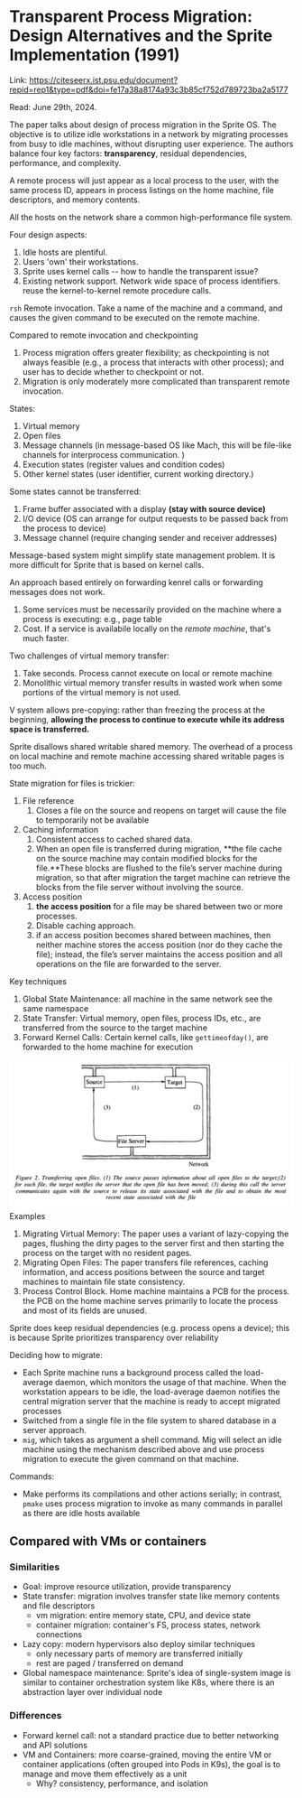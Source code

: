 # Transparent Process Migration: Design Alternatives and the Sprite Implementation (1991)  

Link: https://citeseerx.ist.psu.edu/document?repid=rep1&type=pdf&doi=fe17a38a8174a93c3b85cf752d789723ba2a5177

Read: June 29th, 2024.

The paper talks about design of process migration in the Sprite OS. The objective is to utilize idle workstations in a network by migrating processes from busy to idle machines, without disrupting user experience. The authors balance four key factors: **transparency**, residual dependencies, performance, and complexity.

A remote process will just appear as a local process to the user, with the same process ID, appears in process listings on the home machine, file descriptors, and memory contents. 

All the hosts on the network share a common high-performance file system.

Four design aspects:
1. Idle hosts are plentiful.
2. Users 'own' their workstations. 
3. Sprite uses kernel calls -- how to handle the transparent issue?
4. Existing network support. Network wide space of process identifiers. reuse the kernel-to-kernel remote procedure calls. 

`rsh` Remote invocation. Take a name of the machine and a command, and causes the given command to be executed on the remote machine.

Compared to remote invocation and checkpointing
1. Process migration offers greater flexibility; as checkpointing is not always feasible (e.g., a process that interacts with other process); and user has to decide whether to checkpoint or not.
2. Migration is only moderately more complicated than transparent remote invocation.

States:
1. Virtual memory
2. Open files
3. Message channels (in message-based OS like Mach, this will be file-like channels for interprocess communication. )
4. Execution states (register values and condition codes)
5. Other kernel states (user identifier, current working directory.)

Some states cannot be transferred:
1. Frame buffer associated with a display **(stay with source device)**
2. I/O device (OS can arrange for output requests to be passed back from the process to device)
3. Message channel (require changing sender and receiver addresses)

Message-based system might simplify state management problem. It is more difficult for Sprite that is based on kernel calls.

An approach based entirely on forwarding kenrel calls or forwarding messages does not work.
1. Some services must be necessarily provided on the machine where a process is executing: e.g., page table
2. Cost. If a service is availabile locally on the *remote machine*, that's much faster. 

Two challenges of virtual memory transfer:
1. Take seconds. Process cannot execute on local or remote machine
2. Monolithic virtual memory transfer results in wasted work when some portions of the virtual memory is not used.

V system allows pre-copying: rather than freezing the process at the beginning, **allowing the process to continue to execute while its address space is transferred.**

Sprite disallows shared writable shared memory. The overhead of a process on local machine and remote machine accessing shared writable pages is too much.

State migration for files is trickier:
1. File reference
   1. Closes a file on the source and reopens on target will cause the file to temporarily not be available
2. Caching information
   1. Consistent access to cached shared data.
   2. When an open file is transferred during migration, **the file cache on the source machine may contain modified blocks for the file.**These blocks are flushed to the file’s server machine during migration, so that after migration the target machine can retrieve the blocks from the file server without involving the source.
3. Access position
   1. **the access position** for a file may be shared between two or more processes.
   2. Disable caching approach.
   3. if an access position becomes shared between machines, then neither machine stores the access position (nor do they cache the file); instead, the file’s server maintains the access position and all operations on the file are forwarded to the server.

Key techniques
1. Global State Maintenance: all machine in the same network see the same namespace
2. State Transfer: Virtual memory, open files, process IDs, etc., are transferred from the source to the target machine
3. Forward Kernel Calls: Certain kernel calls, like `gettimeofday()`, are forwarded to the home machine for execution

![alt text](images/76-sprite/transferring-open-files.png)
Examples
1. Migrating Virtual Memory: The paper uses a variant of lazy-copying the pages, flushing the dirty pages to the server first and then starting the process on the target with no resident pages.
2. Migrating Open Files: The paper transfers file references, caching information, and access positions between the source and target machines to maintain file state consistency.
3. Process Control Block. Home machine maintains a PCB for the process. the PCB on the home machine serves primarily to locate the process and most of its fields are unused.

Sprite does keep residual dependencies (e.g. process opens a device); this is because Sprite prioritizes transparency over reliability

Deciding how to migrate: 
* Each Sprite machine runs a background process called the load-average daemon, which monitors the usage of that machine. When the workstation appears to be idle, the load-average daemon notifies the central migration server that the machine is ready to accept migrated processes
* Switched from a single file in the file system to shared database in a server approach.
* `mig`, which takes as argument a shell command. Mig will select an idle machine using the mechanism described above and use process migration to execute the given command on that machine.

Commands:
* Make performs its compilations and other actions serially; in contrast, `pmake` uses process migration to invoke as many commands in parallel as there are idle hosts available

## Compared with VMs or containers 
### Similarities 
* Goal: improve resource utilization, provide transparency 
* State transfer: migration involves transfer state like memory contents and file descriptors
    *  vm migration: entire memory state, CPU, and device state
    *  container migration: container's FS, process states, network connections
*  Lazy copy: modern hypervisors also deploy similar techniques
    *  only necessary parts of memory are transferred initially
    *  rest are paged / transferred on demand
*  Global namespace maintenance: Sprite's idea of single-system image is similar to container orchestration system like K8s, where there is an abstraction layer over individual node 

### Differences 
* Forward kernel call: not a standard practice due to better networking and API solutions 
* VM and Containers: more coarse-grained, moving the entire VM or container applications (often grouped into Pods in K9s), the goal is to manage and move them effectively as a unit
   * Why? consistency, performance, and isolation 
